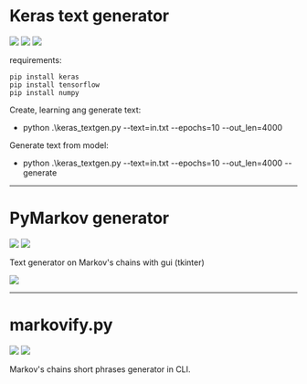 # Keras text generator
![](https://img.shields.io/badge/python-3.7-blue)
![](https://img.shields.io/badge/pip%20install-keras-blue)
![](https://img.shields.io/badge/pip%20install-TensorFlow-blue)

requirements:
```
pip install keras
pip install tensorflow
pip install numpy
```

Create, learning ang generate text:
* python .\keras_textgen.py --text=in.txt --epochs=10 --out_len=4000

Generate text from model:
* python .\keras_textgen.py --text=in.txt --epochs=10 --out_len=4000 --generate


---------------------------------------------------------------------------
# PyMarkov generator
![](https://img.shields.io/badge/python-3.7-blue)
![](https://img.shields.io/badge/pip%20install-tkinter-blue)

Text generator on Markov's chains with gui (tkinter)

![](https://specialbotdata.000webhostapp.com/pic_git/markov.png)

--------------------------------------------------------------------------
# markovify.py
![](https://img.shields.io/badge/python-3.7-blue)
![](https://img.shields.io/badge/pip%20install-markovify-blue)

Markov's chains short phrases generator in CLI.
